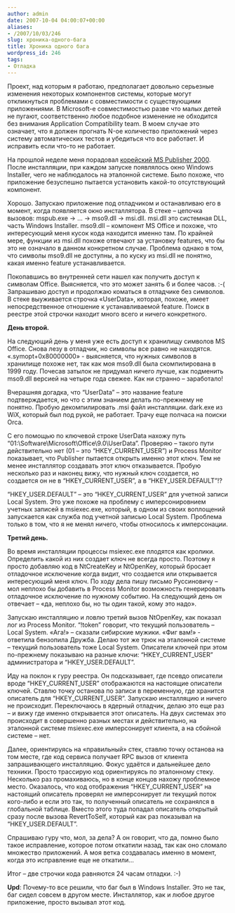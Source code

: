 ```yaml
---
author: admin
date: 2007-10-04 04:00:07+00:00
aliases:
- /2007/10/03/246
slug: хроника-одного-бага
title: Хроника одного бага
wordpress_id: 246
tags:
- Отладка
---
```


Проект, над которым я работаю, предполагает довольно серьезные изменения некоторых компонентов системы, которые могут откликнуться проблемами с совместимости с существующими приложениями. В Microsoft-е совместимостью разве что малых детей не пугают, соответственно любое подобное изменение не обходится без внимания Application Compatibility team. В моем случае это означает, что я должен прогнать N-ое количество приложений через систему автоматических тестов и убедиться что все работает. И исправить если что-то не работает.

На прошлой неделе меня порадовал [корейский MS Publisher 2000](http://blog.not-a-kernel-guy.com/2007/09/21/240). После инсталляции, при каждом запуске появлялось окно Windows Installer, чего не наблюдалось на эталонной системе. Было похоже, что приложение безуспешно пытается установить какой-то отсутствующий компонент.

Хорошо. Запускаю приложение под отладчиком и останавливаю его в момент, когда появляется окно инсталлятора. В стеке – цепочка вызовов: mspub.exe -> … -> mso9.dll -> msi.dll. msi.dll это системная DLL, часть Windows Installer. mso9.dll – компонент MS Office и похоже, что интересующий меня кусок кода находится именно там. По крайней мере, функции из msi.dll похоже отвечают за установку features, что бы это не означало в данном конкретном случае. Проблема однако в том, что символы mso9.dll не доступны, а по куску из msi.dll не понятно, какая именно feature устанавливается.

Покопавшись во внутренней сети нашел как получить доступ к символам Office. Выясняется, что это может занять 6 и более часов. :-( Запрашиваю доступ и продолжаю коматься в отладчике без символов. В стеке выуживается строчка «UserData», которая, похоже, имеет непосредственное отношение к устанавливаемой feature. Поиск в реестре этой строчки находит много всего и ничего конкретного.

**День второй.**

На следующий день у меня уже есть доступ к хранилищу символов MS Office. Снова лезу в отладчик, но символы все равно не находятся. «.symopt+0x80000000» - выясняется, что нужных символов в хранилище похоже нет, так как моя mso9.dll была скомпилирована в 1999 году. Почесав затылок не придумал ничего лучше, как подменить mso9.dll версией на четыре года свежее. Как ни странно – заработало!

Вчерашняя догадка, что “UserData” – это название feature подтверждается, но что с этим знанием делать по-прежнему не понятно. Пробую декомпилировать .msi файл инсталляции. dark.exe из WiX, который был под рукой, не работает. Трачу еще полчаса на поиски Orca. 

С его помощью по ключевой строке UserData нахожу путь “01:\Software\Microsoft\Office\9.0\UserData”. Проверяю – такого пути действительно нет (01 – это “HKEY_CURRENT_USER”) и Process Monitor показывает, что Publisher пытается открыть именно этот ключ. Тем не менее инсталлятор создавать этот ключ отказывается. Пробую несколько раз и наконец вижу, что нужный ключ создается, но создается он не в “HKEY_CURRENT_USER”, а в “HKEY_USER\.DEFAULT”!?

“HKEY_USER\.DEFAULT” – это “HKEY_CURRENT_USER” для учетной записи Local System. Это уже похоже на проблему с имперсонировнием учетных записей в msiexec.exe, который, в одном из своих воплощений запускается как служба под учетной записью Local System. Проблема только в том, что я не менял ничего, чтобы относилось к имперсонации. 

**Третий день.**

Во время инсталляции процессы msiexec.exe плодятся как кролики. Определить какой из них создает ключ не всегда просто. Поэтому я просто добавляю код в NtCreateKey и NtOpenKey, который бросает отладочное исключение когда видит, что создается или открывается интересующий меня ключ. По ходу дела пишу письмо Руссиновичу – мол неплохо бы добавить в Process Monitor возможность генерировать отладочное исключение по нужному событию. На следующий день он отвечает – «да, неплохо бы, но ты один такой, кому это надо».

Запускаю инсталляцию и ловлю третий вызов NtOpenKey, как показал лог из Process Monitor. “!token” говорит, что текущий пользователь – Local System. «Ага!» – сказали сибирские мужики. «Фиг вам!» - ответила бензопила Дружба. Делаю тот же трюк на эталонной системе – текущий пользователь тоже Local Sуstem. Описатели ключей при этом по-прежнему показываю на  разные ключи: “HKEY_CURRENT_USER” администратора и “HKEY_USER\.DEFAULT”.

Иду на поклон к гуру реестра. Он подсказывает, где псевдо описатели вроде “HKEY_CURRENT_USER” отображаются на настоящие описатели ключей. Ставлю точку останова по записи в переменную, где хранится описатель для “HKEY_CURRENT_USER”. Запускаю инсталляцию и ничего не происходит. Переключаюсь в ядерный отладчик, делаю это еще раз – и вижу где именно открывается этот описатель. На двух системах это происходит в совершенно разных местах и действительно, на эталонной системе msiexec.exe имперсонирует клиента, а на сбойной системе – нет. 

Далее, ориентируясь на «правильный» стек, ставлю точку останова на том месте, где код сервиса получает RPC вызов от клиента запрашивающего инсталляцию. Фокус удаётся и дальнейшее дело техники. Просто трассирую код ориентируясь по эталонному стеку. Несколько раз промахиваюсь, но в конце концов нахожу проблемное место. Оказалось, что код отображения “HKEY_CURRENT_USER” на настоящий описатель проверял не имперсонирует ли текущий поток кого-либо и если это так, то полученный описатель не сохранялся в глобальной таблице. Вместо этого туда попадал описатель открытый сразу после вызова RevertToSelf, который как раз показывал на “HKEY_USER\.DEFAULT”.

Спрашиваю гуру что, мол, за дела? А он говорит, что да, помню было такое исправление, которое потом откатили назад, так как оно сломало множество приложений. А моя ветка создавалась именно в момент, когда это исправление еще не откатили...

Итог – две строчки кода равняются 24 часам отладки. :-)

**Upd**: Почему-то все решили, что баг был в Windows Installer. Это не так, баг сидел совсем в другом месте. Инсталлятор, как и любое другое приложение, просто вызывал этот код.
